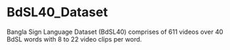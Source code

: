# BdSL40_Dataset
Bangla Sign Language Dataset (BdSL40) comprises of 611 videos over 40 BdSL words with 8 to 22 video clips per word. 
